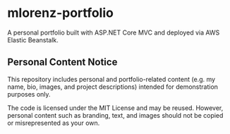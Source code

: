 # mlorenz-portfolio
A personal portfolio built with ASP.NET Core MVC and deployed via AWS Elastic Beanstalk.


## Personal Content Notice
This repository includes personal and portfolio-related content (e.g. my name, bio, images, and project descriptions) intended for demonstration purposes only.

The code is licensed under the MIT License and may be reused. However, personal content such as branding, text, and images should not be copied or misrepresented as your own.
